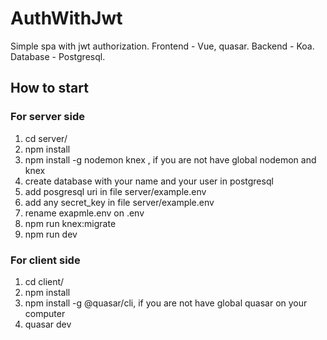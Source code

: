 # AuthWithJwt
Simple spa with jwt authorization. Frontend - Vue, quasar. Backend - Koa. Database - Postgresql.

## How to start
### For server side
1. cd server/
2. npm install
3. npm install -g nodemon knex , if you are not have global nodemon and knex
4. create database with your name and your user in postgresql
5. add posgresql uri in file server/example.env
6. add any secret_key in file server/example.env
7. rename exapmle.env on .env
8. npm run knex:migrate
9. npm run dev
### For client side
1. cd client/
2. npm install
3. npm install -g @quasar/cli, if you are not have global quasar on your computer
4. quasar dev
